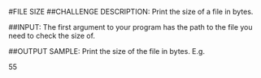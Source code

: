 #FILE SIZE
##CHALLENGE DESCRIPTION:
Print the size of a file in bytes.

##INPUT:
The first argument to your program has the path to the file you need to check the size of.

##OUTPUT SAMPLE:
Print the size of the file in bytes. E.g.

55
